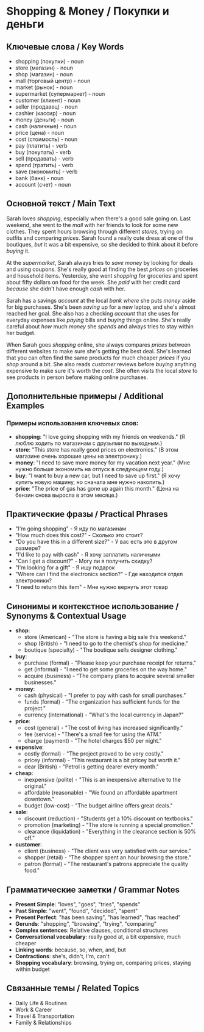 # Shopping & Money / Покупки и деньги

## Ключевые слова / Key Words
- shopping (покупки) - noun
- store (магазин) - noun
- shop (магазин) - noun
- mall (торговый центр) - noun
- market (рынок) - noun
- supermarket (супермаркет) - noun
- customer (клиент) - noun
- seller (продавец) - noun
- cashier (кассир) - noun
- money (деньги) - noun
- cash (наличные) - noun
- price (цена) - noun
- cost (стоимость) - noun
- pay (платить) - verb
- buy (покупать) - verb
- sell (продавать) - verb
- spend (тратить) - verb
- save (экономить) - verb
- bank (банк) - noun
- account (счет) - noun

## Основной текст / Main Text

Sarah loves *shopping*, especially when there's a good sale going on. Last weekend, she went to the *mall* with her friends to look for some new clothes. They spent hours browsing through different *stores*, trying on outfits and comparing *prices*. Sarah found a really cute dress at one of the boutiques, *but* it was a bit expensive, so she decided to think about it before *buying* it.

At the *supermarket*, Sarah always tries to *save* *money* by looking for deals and using coupons. She's really good at finding the best *prices* on groceries and household items. Yesterday, she went *shopping* for groceries and spent about fifty dollars on food for the week. She *paid* with her credit card *because* she didn't have enough *cash* with her.

Sarah has a savings *account* at the local *bank* *where* she puts *money* aside for big purchases. She's been *saving* up for a new laptop, and she's almost reached her goal. She also has a checking *account* that she uses for everyday expenses like *paying* bills and *buying* things online. She's really careful about *how* much *money* she *spends* and always tries to stay within her budget.

When Sarah goes *shopping* online, she always compares *prices* between different websites to make sure she's getting the best deal. She's learned that you can often find the same products for much cheaper *prices* if you *shop* around a bit. She also reads *customer* reviews before *buying* anything expensive to make sure it's worth the *cost*. She often visits the local *store* to see products in person before making online purchases.

## Дополнительные примеры / Additional Examples

### Примеры использования ключевых слов:
- **shopping**: "I love going shopping with my friends on weekends." (Я люблю ходить по магазинам с друзьями по выходным.)
- **store**: "This store has really good prices on electronics." (В этом магазине очень хорошие цены на электронику.)
- **money**: "I need to save more money for my vacation next year." (Мне нужно больше экономить на отпуск в следующем году.)
- **buy**: "I want to buy a new car, but I need to save up first." (Я хочу купить новую машину, но сначала мне нужно накопить.)
- **price**: "The price of gas has gone up again this month." (Цена на бензин снова выросла в этом месяце.)

## Практические фразы / Practical Phrases

- "I'm going shopping" - Я иду по магазинам
- "How much does this cost?" - Сколько это стоит?
- "Do you have this in a different size?" - У вас есть это в другом размере?
- "I'd like to pay with cash" - Я хочу заплатить наличными
- "Can I get a discount?" - Могу ли я получить скидку?
- "I'm looking for a gift" - Я ищу подарок
- "Where can I find the electronics section?" - Где находится отдел электроники?
- "I need to return this item" - Мне нужно вернуть этот товар

## Синонимы и контекстное использование / Synonyms & Contextual Usage

- **shop**: 
  - store (American) - "The store is having a big sale this weekend."
  - shop (British) - "I need to go to the chemist's shop for medicine."
  - boutique (specialty) - "The boutique sells designer clothing."
- **buy**: 
  - purchase (formal) - "Please keep your purchase receipt for returns."
  - get (informal) - "I need to get some groceries on the way home."
  - acquire (business) - "The company plans to acquire several smaller businesses."
- **money**: 
  - cash (physical) - "I prefer to pay with cash for small purchases."
  - funds (formal) - "The organization has sufficient funds for the project."
  - currency (international) - "What's the local currency in Japan?"
- **price**: 
  - cost (general) - "The cost of living has increased significantly."
  - fee (service) - "There's a small fee for using the ATM."
  - charge (payment) - "The hotel charges $50 per night."
- **expensive**: 
  - costly (formal) - "The project proved to be very costly."
  - pricey (informal) - "This restaurant is a bit pricey but worth it."
  - dear (British) - "Petrol is getting dearer every month."
- **cheap**: 
  - inexpensive (polite) - "This is an inexpensive alternative to the original."
  - affordable (reasonable) - "We found an affordable apartment downtown."
  - budget (low-cost) - "The budget airline offers great deals."
- **sale**: 
  - discount (reduction) - "Students get a 10% discount on textbooks."
  - promotion (marketing) - "The store is running a special promotion."
  - clearance (liquidation) - "Everything in the clearance section is 50% off."
- **customer**: 
  - client (business) - "The client was very satisfied with our service."
  - shopper (retail) - "The shopper spent an hour browsing the store."
  - patron (formal) - "The restaurant's patrons appreciate the quality food."

## Грамматические заметки / Grammar Notes

- **Present Simple**: "loves", "goes", "tries", "spends"
- **Past Simple**: "went", "found", "decided", "spent"
- **Present Perfect**: "has been saving", "has learned", "has reached"
- **Gerunds**: "shopping", "browsing", "trying", "comparing"
- **Complex sentences**: Relative clauses, conditional structures
- **Conversational vocabulary**: really good at, a bit expensive, much cheaper
- **Linking words**: because, so, when, and, but
- **Contractions**: she's, didn't, I'm, can't
- **Shopping vocabulary**: browsing, trying on, comparing prices, staying within budget

## Связанные темы / Related Topics

- Daily Life & Routines
- Work & Career
- Travel & Transportation
- Family & Relationships

